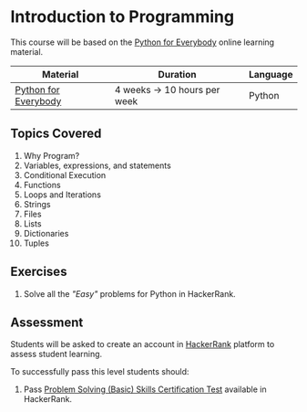 # Introduction to Programming

This course will be based on the [Python for Everybody](https://www.py4e.com/lessons) online learning material. 

Material | Duration | Language |
------------ | ------------- | ---------------
[Python for Everybody](https://www.py4e.com/lessons) | 4 weeks -> 10 hours per week | Python

## Topics Covered

1. Why Program? 
2. Variables, expressions, and statements 
3. Conditional Execution 
4. Functions 
5. Loops and Iterations 
6. Strings 
7. Files 
8. Lists 
9. Dictionaries 
10. Tuples 

## Exercises
1. Solve all the *"Easy"* problems for Python in HackerRank.

## Assessment

Students will be asked to create an account in [HackerRank](https://www.hackerrank.com/) platform to assess student learning.

To successfully pass this level students should:
1. Pass [Problem Solving (Basic) Skills Certification Test](https://www.hackerrank.com/skills-verification/problem_solving_basic) available in HackerRank.
